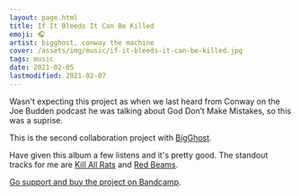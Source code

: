 ```yaml
---
layout: page.html
title: If It Bleeds It Can Be Killed
emoji: 🎧
artist: bigghost, conway the machine
cover: /assets/img/music/if-it-bleeds-it-can-be-killed.jpg
tags: music
date: 2021-02-05
lastmodified: 2021-02-07
---
```


Wasn't expecting this project as when we last heard from Conway on the Joe Budden podcast he was talking about God Don’t Make Mistakes, so this was a suprise.

This is the second collaboration project with [BigGhost](https://bigghostlimited.bandcamp.com/). 

Have given this album a few listens and it's pretty good. The standout tracks for me are [Kill All Rats](https://bigghostlimited.bandcamp.com/track/kill-all-rats-ft-ransom-rome-streetz) and [Red Beams](https://bigghostlimited.bandcamp.com/track/red-beams).

[Go support and buy the project on Bandcamp](https://bigghostlimited.bandcamp.com/album/if-it-bleeds-it-can-be-killed).